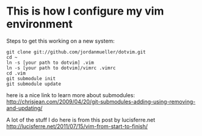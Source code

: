 This is how I configure my vim environment
==========================================

Steps to get this working on a new system:

    git clone git://github.com/jordanmueller/dotvim.git
    cd ~
    ln -s [your path to dotvim] .vim
    ln -s [your path to dotvim]/vimrc .vimrc
    cd .vim
    git submodule init
    git submodule update

here is a nice link to learn more about submodules:
http://chrisjean.com/2009/04/20/git-submodules-adding-using-removing-and-updating/

A lot of the stuff I do here is from this post by lucisferre.net
http://lucisferre.net/2011/07/15/vim-from-start-to-finish/
